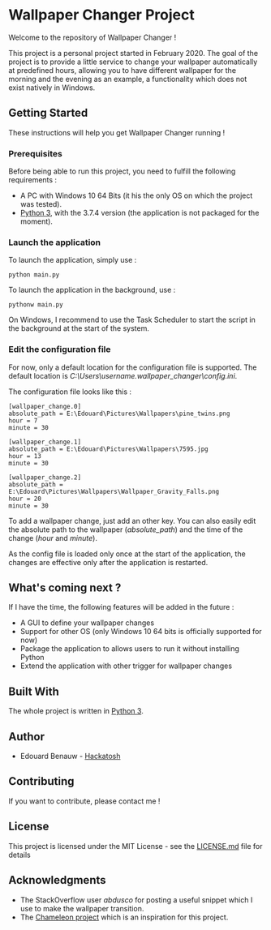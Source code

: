 # Wallpaper Changer Project

Welcome to the repository of Wallpaper Changer !

This project is a personal project started in February 2020. 
The goal of the project is to provide a little service to change your wallpaper automatically at predefined hours,
allowing you to have different wallpaper for the morning and the evening as an example, a functionality which does
not exist natively in Windows.

## Getting Started

These instructions will help you get Wallpaper Changer running !

### Prerequisites

Before being able to run this project, you need to fulfill the following requirements :

* A PC with Windows 10 64 Bits (it his the only OS on which the project was tested).
* [Python 3](https://www.python.org/), with the 3.7.4 version (the application is not packaged for the moment).

### Launch the application

To launch the application, simply use : 

```
python main.py
```

To launch the application in the background, use :

```
pythonw main.py
```

On Windows, I recommend to use the Task Scheduler to start the script in the background at the start of the system.

### Edit the configuration file

For now, only a default location for the configuration file is supported. 
The default location is _C:\Users\username\.wallpaper_changer\config.ini_.

The configuration file looks like this :

```
[wallpaper_change.0]
absolute_path = E:\Edouard\Pictures\Wallpapers\pine_twins.png
hour = 7
minute = 30

[wallpaper_change.1]
absolute_path = E:\Edouard\Pictures\Wallpapers\7595.jpg
hour = 13
minute = 30

[wallpaper_change.2]
absolute_path = E:\Edouard\Pictures\Wallpapers\Wallpaper_Gravity_Falls.png
hour = 20
minute = 30
```

To add a wallpaper change, just add an other key. You can also easily edit the absolute path to the wallpaper 
(_absolute_path_) and the time of the change (_hour_ and _minute_).

As the config file is loaded only once at the start of the application, 
the changes are effective only after the application is restarted. 

## What's coming next ?

If I have the time, the following features will be added in the future :
- A GUI to define your wallpaper changes
- Support for other OS (only Windows 10 64 bits is officially supported for now)
- Package the application to allows users to run it without installing Python
- Extend the application with other trigger for wallpaper changes

## Built With

The whole project is written in [Python 3](https://www.python.org/). 

## Author

* Edouard Benauw - [Hackatosh](https://github.com/Hackatosh)

## Contributing

If you want to contribute, please contact me !

## License

This project is licensed under the MIT License - see the [LICENSE.md](LICENSE.md) file for details

## Acknowledgments

* The StackOverflow user *abdusco* for posting a useful snippet which I use to make the wallpaper transition.
* The [Chameleon project](https://github.com/ianmartinez/Chameleon) which is an inspiration for this project.